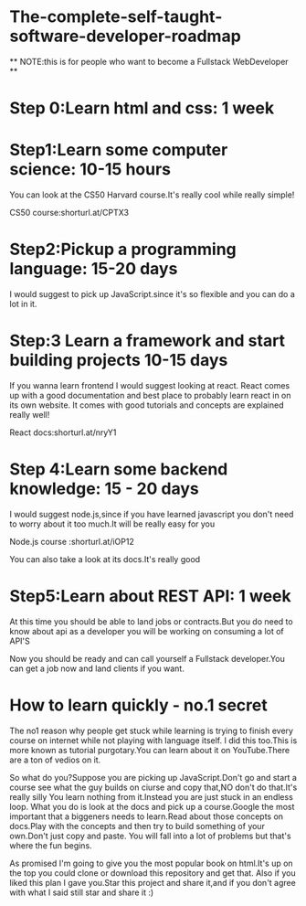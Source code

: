 # The-complete-self-taught-software-developer-roadmap
** NOTE:this is for people who want to become a Fullstack WebDeveloper **

# Step 0:Learn html and css: 1 week

# Step1:Learn some computer science: 10-15 hours

You can look at the CS50 Harvard course.It's really cool while really simple!

CS50 course:shorturl.at/CPTX3

# Step2:Pickup a programming language: 15-20 days

I would suggest to pick up JavaScript.since it's so flexible and you can do a lot in it.

# Step:3 Learn a framework and start building projects 10-15 days

If you wanna learn frontend I would suggest looking at react.
React comes up with a good documentation and best place to probably learn react in on its own website.
It comes with good tutorials and concepts are explained really well!


React docs:shorturl.at/nryY1

# Step 4:Learn some backend knowledge: 15 - 20 days

I would suggest node.js,since if you have learned javascript you don't need to worry about it too much.It will be really easy for you

Node.js course :shorturl.at/iOP12

You can also take a look at its docs.It's really good


# Step5:Learn about REST API: 1 week

At this time you should be able to land jobs or contracts.But you do need to know about api as a developer you will be working on consuming a lot of API'S


Now you should be ready and can call yourself a Fullstack developer.You can get a job now and land clients if you want.



# How to learn quickly - no.1 secret

The no1 reason why people get stuck while learning is trying to finish every course on internet while not playing with language itself.
I did this too.This is more known as tutorial purgotary.You can learn about it on YouTube.There are a ton of vedios on it.

So what do you?Suppose you are picking up JavaScript.Don't go and start a course see what the guy builds on ciurse and copy that,NO don't do that.It's really silly You learn nothing from it.Instead you are just stuck in an endless loop.
What you do is look at the docs and pick up a course.Google the most important that a biggeners needs to learn.Read about those concepts on docs.Play with the concepts and then try to build something of your own.Don't just copy and paste.
You will fall into a lot of problems but that's where the fun begins.

As promised I'm going to give you the most popular book on html.It's up on the top you could clone or download this repository and get that.
Also if you liked this plan I gave you.Star this project and share it,and if you don't agree with what I said still star and share it :)
